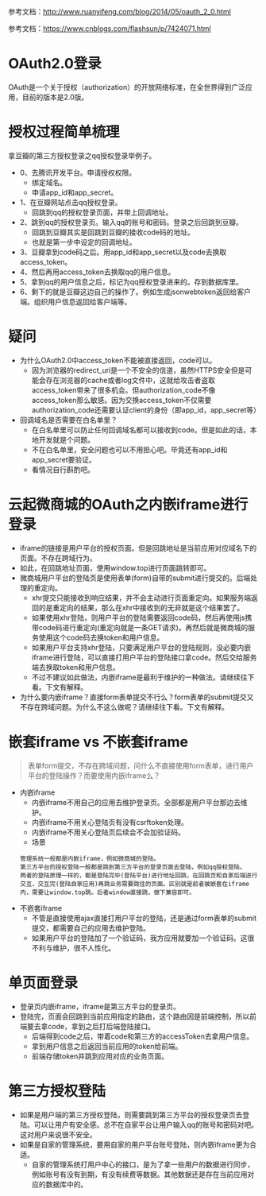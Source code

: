 参考文档：http://www.ruanyifeng.com/blog/2014/05/oauth_2_0.html

参考文档：https://www.cnblogs.com/flashsun/p/7424071.html

# OAuth2.0登录
OAuth是一个关于授权（authorization）的开放网络标准，在全世界得到广泛应用，目前的版本是2.0版。

# 授权过程简单梳理
拿豆瓣的第三方授权登录之qq授权登录举例子。
* 0、去腾讯开发平台。申请授权权限。
    - 绑定域名。
    - 申请app_id和app_secret。
* 1、在豆瓣网站点击qq授权登录。
    - 回跳到qq的授权登录页面，并带上回调地址。
* 2、跳到qq的授权登录页。输入qq的账号和密码。登录之后回跳到豆瓣。
    - 回跳到豆瓣其实是回跳到豆瓣的接收code码的地址。
    - 也就是第一步中设定的回调地址。
* 3、豆瓣拿到code码之后。用app_id和app_secret以及code去换取access_token。
* 4、然后再用access_token去换取qq的用户信息。
* 5、拿到qq的用户信息之后，标记为qq授权登录进来的。存到数据库里。
* 6、剩下的就是豆瓣这边自己的操作了。例如生成jsonwebtoken返回给客户端。组织用户信息返回给客户端等。

# 疑问
* 为什么OAuth2.0中access_token不能被直接返回，code可以。
    - 因为浏览器的redirect_uri是一个不安全的信道，虽然HTTPS安全但是可能会存在浏览器的cache或者log文件中，这就给攻击者盗取access_token带来了很多机会。但authorization_code不像access_token那么敏感。因为交换access_token不仅需要authorization_code还需要认证client的身份（即app_id，app_secret等）
* 回调域名是否需要在白名单里？
    - 在白名单里可以防止任何回调域名都可以接收到code。但是如此的话，本地开发就是个问题。
    - 不在白名单里，安全问题也可以不用担心吧。毕竟还有app_id和app_secret要验证。
    - 看情况自行斟酌吧。
    
# 云起微商城的OAuth之内嵌iframe进行登录
* iframe的链接是用户平台的授权页面。但是回跳地址是当前应用对应域名下的页面。不存在跨域行为。
* 如此，在回跳地址页面，使用window.top进行页面跳转即可。
* 微商城用户平台的登陆页是使用表单(form)自带的submit进行提交的。后端处理的重定向。
    - xhr提交只能接收到响应结果，并不会主动进行页面重定向。如果服务端返回的是重定向的结果，那么在xhr中接收到的无非就是这个结果罢了。
    - 如果使用xhr登陆，则用户平台的登陆需要返回code码，然后再使用js携带code码进行重定向(重定向就是一条GET请求)。再然后就是微商城的服务使用这个code码去换token和用户信息。
    - 如果用户平台支持xhr登陆，只要满足用户平台的登陆规则，没必要内嵌iframe进行登陆，可以直接打用户平台的登陆接口拿code。然后交给服务端去换取token和用户信息。
    - 不过不建议如此做法，内嵌iframe是最利于维护的一种做法。请继续往下看。下文有解释。
* 为什么要内嵌iframe？直接form表单提交不行么？form表单的submit提交又不存在跨域问题。为什么不这么做呢？请继续往下看。下文有解释。

# 嵌套iframe vs 不嵌套iframe
> 表单form提交，不存在跨域问题，问什么不直接使用form表单，进行用户平台的登陆操作？而要使用内嵌iframe么？
* 内嵌iframe
    - 内嵌iframe不用自己的应用去维护登录页。全部都是用户平台那边去维护。
    - 内嵌iframe不用关心登陆页有没有csrftoken处理。
    - 内嵌iframe不用关心登陆页后续会不会加验证码。
    - 场景
    ```
    管理系统一般都是内嵌iframe，例如微商城的登陆。
    第三方平台的授权登陆一般都是跳到第三方平台的登录页面去登陆，例如qq授权登陆。
    两者的登陆原理一样的，都是登陆完毕(登陆平台)进行地址回跳，在回跳页和自家后端进行交互，交互完(登陆自家应用)再跳业务需要跳往的页面。区别就是前者被嵌套在iframe内，需要让window.top跳。后者window直接跳，做下兼容即可。
    ```
* 不嵌套iframe
    - 不管是直接使用ajax直接打用户平台的登陆，还是通过form表单的submit提交，都需要自己的应用去维护登陆。
    - 如果用户平台的登陆加了一个验证码，我方应用就要加一个验证码。这很不利与维护，很不人性化。

# 单页面登录
* 登录页内嵌iframe，iframe是第三方平台的登录页。
* 登陆完，页面会回跳到当前应用指定的路由，这个路由因是前端控制，所以前端要去拿code，拿到之后打后端登陆接口。
    - 后端得到code之后，带着code和第三方的accessToken去拿用户信息。
    - 拿到用户信息之后返回当前应用的token给前端。
    - 前端存储token并跳到应用对应的业务页面。

# 第三方授权登陆
* 如果是用户端的第三方授权登陆，则需要跳到第三方平台的授权登录页去登陆。可以让用户有安全感。总不在自家平台让用户输入qq的账号和密码对吧。这对用户来说很不安全。
* 如果是自家的管理系统，要用自家的用户平台账号登陆，则内嵌iframe更为合适。
    - 自家的管理系统打用户中心的接口，是为了拿一些用户的数据进行同步，例如账号有没有到期，有没有续费等数据。其他数据还是存在当前应用对应的数据库中的。

